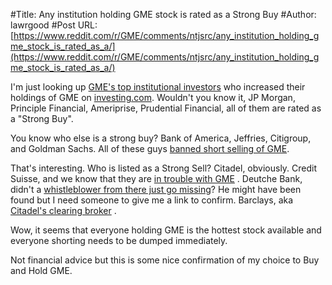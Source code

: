 #Title: Any institution holding GME stock is rated as a Strong Buy
#Author: lawrgood
#Post URL: [https://www.reddit.com/r/GME/comments/ntjsrc/any_institution_holding_gme_stock_is_rated_as_a/](https://www.reddit.com/r/GME/comments/ntjsrc/any_institution_holding_gme_stock_is_rated_as_a/)


I'm just looking up [GME's top institutional investors](https://www.nasdaq.com/market-activity/stocks/gme/institutional-holdings) who increased their holdings of GME on [investing.com](https://uk.investing.com/). Wouldn't you know it, JP Morgan, Principle Financial, Ameriprise, Prudential Financial, all of them are rated as a "Strong Buy".

You know who else is a strong buy? Bank of America, Jeffries, Citigroup, and Goldman Sachs. All of these guys [banned short selling of GME](https://finance.yahoo.com/news/jefferies-blocks-short-sells-gamestop-174600093.html).

That's interesting. Who is listed as a Strong Sell? Citadel, obviously. Credit Suisse, and we know that they are [in trouble with GME](https://www.reddit.com/r/GME/comments/mfjsoy/credit_suisse_had_a_100000_put_position_on_gme/) . Deutche Bank, didn't a [whistleblower from there just go missing](https://twitter.com/davidenrich/status/1383206855263019009?lang=en)? He might have been found but I need someone to give me a link to confirm. Barclays, aka [Citadel's clearing broker](https://www.reddit.com/r/GME/comments/nh35yo/barclays_citadels_clearing_broker_was_fined/) .

Wow, it seems that everyone holding GME is the hottest stock available and everyone shorting needs to be dumped immediately. 

Not financial advice but this is some nice confirmation of my choice to Buy and Hold GME.
